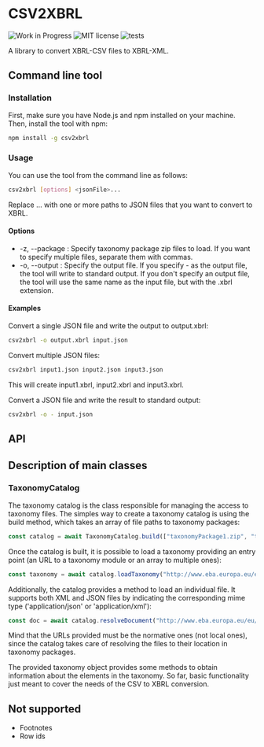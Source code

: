 # CSV2XBRL
<p>
    <img src="https://img.shields.io/badge/status-Work%20in%20Progress-orange" alt="Work in Progress" />
    <img src="https://img.shields.io/badge/license-MIT-purple.svg" alt="MIT license" />
    <img src="https://github.com/vmorilla/csv2xbrl/actions/workflows/test.yml/badge.svg?branch=master" alt="tests" />
</p>

A library to convert XBRL-CSV files to XBRL-XML.

## Command line tool

### Installation

First, make sure you have Node.js and npm installed on your machine. Then, install the tool with npm:

```bash
npm install -g csv2xbrl
```

### Usage

You can use the tool from the command line as follows:

```bash
csv2xbrl [options] <jsonFile>...
```

Replace <jsonFile>... with one or more paths to JSON files that you want to convert to XBRL.

#### Options

- -z, --package <package>: Specify taxonomy package zip files to load. If you want to specify multiple files, separate them with commas.
- -o, --output <output>: Specify the output file. If you specify - as the output file, the tool will write to standard output. If you don't specify an output file, the tool will use the same name as the input file, but with the .xbrl extension.

#### Examples

Convert a single JSON file and write the output to output.xbrl:

```bash
csv2xbrl -o output.xbrl input.json
```

Convert multiple JSON files:

```bash
csv2xbrl input1.json input2.json input3.json
```

This will create input1.xbrl, input2.xbrl and input3.xbrl.

Convert a JSON file and write the result to standard output:

```bash
csv2xbrl -o - input.json
```

## API




## Description of main classes
### TaxonomyCatalog
The taxonomy catalog is the class responsible for managing the access to taxonomy files. The simples way to create a taxonomy catalog is using the build method, which takes an array of file paths to taxonomy packages:
```js
const catalog = await TaxonomyCatalog.build(["taxonomyPackage1.zip", "taxonomyPackage2.zip"]);
```

Once the catalog is built, it is possible to load a taxonomy providing an entry point (an URL to a taxonomy module or an array to multiple ones):
```js
const taxonomy = await catalog.loadTaxonomy("http://www.eba.europa.eu/eu/fr/xbrl/crr/fws/mrel/its-006-2020/2024-02-29/mod/mrel_tlac.xsd");
```

Additionally, the catalog provides a method to load an individual file. It supports both XML and JSON files by indicating the corresponding mime type ('application/json' or 'application/xml'):
```js
const doc = await catalog.resolveDocument("http://www.eba.europa.eu/eu/fr/xbrl/crr/fws/mrel/its-006-2020/2024-02-29/tab/m_01.00/m_01.00.json", "application/json")
```

Mind that the URLs provided must be the normative ones (not local ones), since the catalog takes care of resolving the files to their location in taxonomy packages.

The provided taxonomy object provides some methods to obtain information about the elements in the taxonomy. So far, basic functionality just meant to cover the needs of the CSV to XBRL conversion.

## Not supported
- Footnotes
- Row ids